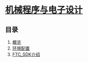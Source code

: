 # [机械程序与电子设计](../README.md)

## 目录

1. [概览](./概览.md)
2. [环境配置](./环境配置.md)
3. [FTC_SDK介绍](./FTC_SDK介绍.md)
